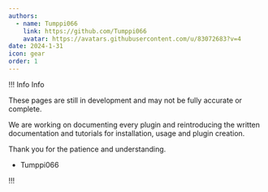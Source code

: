 ```yaml
---
authors: 
  - name: Tumppi066
    link: https://github.com/Tumppi066
    avatar: https://avatars.githubusercontent.com/u/83072683?v=4
date: 2024-1-31
icon: gear
order: 1
---
```


!!! Info Info

These pages are still in development and may not be fully accurate or complete.

We are working on documenting every plugin and reintroducing the written documentation and tutorials for installation, usage and plugin creation.

Thank you for the patience and understanding.

- Tumppi066

!!! 